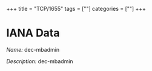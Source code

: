 +++
title = "TCP/1655"
tags = [""]
categories = [""]
+++

# IANA Data

_Name:_ dec-mbadmin

_Description:_ dec-mbadmin

